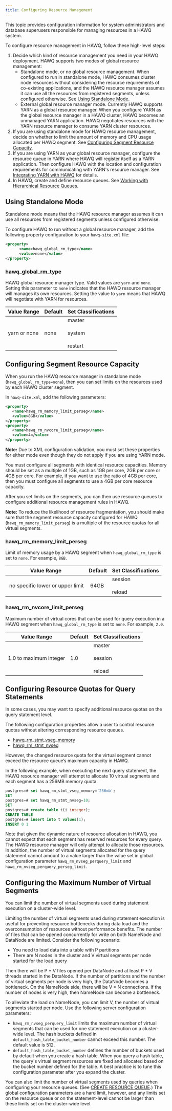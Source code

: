 ```yaml
---
title: Configuring Resource Management
---
```


This topic provides configuration information for system administrators and database superusers responsible for managing resources in a HAWQ system.

To configure resource management in HAWQ, follow these high-level steps:

1.  Decide which kind of resource management you need in your HAWQ deployment. HAWQ supports two modes of global resource management:
    -   Standalone mode, or no global resource management. When configured to run in standalone mode, HAWQ consumes cluster node resources without considering the resource requirements of co-existing applications, and the HAWQ resource manager assumes it can use all the resources from registered segments, unless configured otherwise. See [Using Standalone Mode](#topic_url_pls_zt).
    -   External global resource manager mode. Currently HAWQ supports YARN as a global resource manager. When you configure YARN as the global resource manager in a HAWQ cluster, HAWQ becomes an unmanaged YARN application. HAWQ negotiates resources with the YARN resource manager to consume YARN cluster resources.
2.  If you are using standalone mode for HAWQ resource management, decide on whether to limit the amount of memory and CPU usage allocated per HAWQ segment. See [Configuring Segment Resource Capacity](#topic_htk_fxh_15).
3.  If you are using YARN as your global resource manager, configure the resource queue in YARN where HAWQ will register itself as a YARN application. Then configure HAWQ with the location and configuration requirements for communicating with YARN's resource manager. See [Integrating YARN with HAWQ](YARNIntegration.html) for details.
4.  In HAWQ, create and define resource queues. See [Working with Hierarchical Resource Queues](ResourceQueues.html).

## Using Standalone Mode <a id="topic_url_pls_zt"></a>

Standalone mode means that the HAWQ resource manager assumes it can use all resources from registered segments unless configured otherwise.

To configure HAWQ to run without a global resource manager, add the following property configuration to your `hawq-site.xml` file:

``` xml
<property>
      <name>hawq_global_rm_type</name>
      <value>none</value>
</property>
```

### hawq\_global\_rm\_type <a id="id_wgb_44m_q5"></a>

HAWQ global resource manager type. Valid values are `yarn` and `none`. Setting this parameter to `none` indicates that the HAWQ resource manager will manages its own resources. Setting the value to `yarn` means that HAWQ will negotiate with YARN for resources.

|Value Range|Default|Set Classifications|
|-----------|-------|-------------------|
|yarn or none|none|master<br/><br/>system<br/><br/>restart|

## Configuring Segment Resource Capacity <a id="topic_htk_fxh_15"></a>

When you run the HAWQ resource manager in standalone mode \(`hawq_global_rm_type=none`\), then you can set limits on the resources used by each HAWQ cluster segment.

In `hawq-site.xml`, add the following parameters:

``` xml
<property>
   <name>hawq_rm_memory_limit_perseg</name>
   <value>8GB</value>
</property>
<property>
   <name>hawq_rm_nvcore_limit_perseg</name>
   <value>4</value>
</property>
```

**Note:** Due to XML configuration validation, you must set these properties for either mode even though they do not apply if you are using YARN mode.

You must configure all segments with identical resource capacities. Memory should be set as a multiple of 1GB, such as 1GB per core, 2GB per core or 4GB per core. For example, if you want to use the ratio of 4GB per core, then you must configure all segments to use a 4GB per core resource capacity.

After you set limits on the segments, you can then use resource queues to configure additional resource management rules in HAWQ.

**Note:** To reduce the likelihood of resource fragmentation, you should make sure that the segment resource capacity configured for HAWQ \(`hawq_rm_memory_limit_perseg`\) is a multiple of the resource quotas for all virtual segments.

### hawq\_rm\_memory\_limit\_perseg <a id="id_qqq_s4m_q5"></a>

Limit of memory usage by a HAWQ segment when `hawq_global_rm_type` is set to `none`. For example, `8GB`.

|Value Range|Default|Set Classifications|
|-----------|-------|-------------------|
| no specific lower or upper limit | 64GB |session<br/><br/>reload|

### hawq\_rm\_nvcore\_limit\_perseg <a id="id_xpv_t4m_q5"></a>

Maximum number of virtual cores that can be used for query execution in a HAWQ segment when `hawq_global_rm_type` is set to `none`. For example, `2.0`.

|Value Range|Default|Set Classifications|
|-----------|-------|-------------------|
|1.0 to maximum integer|1.0|master<br/><br/>session<br/><br/>reload|

## Configuring Resource Quotas for Query Statements <a id="topic_g2p_zdq_15"></a>

In some cases, you may want to specify additional resource quotas on the query statement level.

The following configuration properties allow a user to control resource quotas without altering corresponding resource queues.

-   [hawq\_rm\_stmt\_vseg\_memory](/20/reference/guc/parameter_definitions.html)
-   [hawq\_rm\_stmt\_nvseg](/20/reference/guc/parameter_definitions.html)

However, the changed resource quota for the virtual segment cannot exceed the resource queue’s maximum capacity in HAWQ.

In the following example, when executing the next query statement, the HAWQ resource manager will attempt to allocate 10 virtual segments and each segment has a 256MB memory quota.

``` sql
postgres=# set hawq_rm_stmt_vseg_memory='256mb';
SET
postgres=# set hawq_rm_stmt_nvseg=10;
SET
postgres=# create table t(i integer);
CREATE TABLE
postgres=# insert into t values(1);
INSERT 0 1
```

Note that given the dynamic nature of resource allocation in HAWQ, you cannot expect that each segment has reserved resources for every query. The HAWQ resource manager will only attempt to allocate those resources. In addition, the number of virtual segments allocated for the query statement cannot amount to a value larger than the value set in global configuration parameter `hawq_rm_nvseg_perquery_limit` and `hawq_rm_nvseg_perquery_perseg_limit`.

## Configuring the Maximum Number of Virtual Segments <a id="topic_tl5_wq1_f5"></a>

You can limit the number of virtual segments used during statement execution on a cluster-wide level.

Limiting the number of virtual segments used during statement execution is useful for preventing resource bottlenecks during data load and the overconsumption of resources without performance benefits. The number of files that can be opened concurrently for write on both NameNode and DataNode are limited. Consider the following scenario:

-   You need to load data into a table with P partitions
-   There are N nodes in the cluster and V virtual segments per node started for the load query

Then there will be P \* V files opened per DataNode and at least P \* V threads started in the DataNode. If the number of partitions and the number of virtual segments per node is very high, the DataNode becomes a bottleneck. On the NameNode side, there will be V \* N connections. If the number of nodes is very high, then NameNode can become a bottleneck.

To alleviate the load on NameNode, you can limit V, the number of virtual segments started per node. Use the following server configuration parameters:

-   `hawq_rm_nvseg_perquery_limit` limits the maximum number of virtual segments that can be used for one statement execution on a cluster-wide level.  The hash buckets defined in `default_hash_table_bucket_number` cannot exceed this number. The default value is 512.
-   `default_hash_table_bucket_number` defines the number of buckets used by default when you create a hash table. When you query a hash table, the query's virtual segment resources are fixed and allocated based on the bucket number defined for the table. A best practice is to tune this configuration parameter after you expand the cluster.

You can also limit the number of virtual segments used by queries when configuring your resource queues. \(See [CREATE RESOURCE QUEUE](/20/reference/sql/CREATE-RESOURCE-QUEUE.html).\) The global configuration parameters are a hard limit, however, and any limits set on the resource queue or on the statement-level cannot be larger than these limits set on the cluster-wide level.

